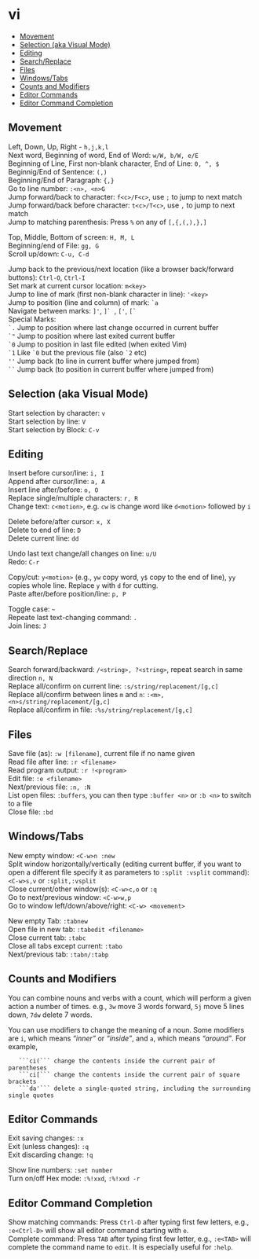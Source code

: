 # vi

- [Movement](#movement)
- [Selection (aka Visual Mode)](#selection-aka-visual-mode)
- [Editing](#editing)
- [Search/Replace](#searchreplace)
- [Files](#files)
- [Windows/Tabs](#windowstabs)
- [Counts and Modifiers](#counts-and-modifiers)
- [Editor Commands](#editor-commands)
- [Editor Command Completion](#editor-command-completion)

## Movement

Left, Down, Up, Right - ```h,j,k,l```  
Next word, Beginning of word, End of Word: ```w/W, b/W, e/E```  
Beginning of Line, First non-blank character, End of Line: ```0, ^, $```  
Beginnig/End of Sentence: ```(,)```  
Beginning/End of Paragraph:  ```{,}```  
Go to line number: ```:<n>, <n>G```  
Jump forward/back to character: ```f<c>/F<c>```, use ```;``` to jump to next match  
Jump forward/back before character: ```t<c>/T<c>```, use ```,``` to jump to next match  
Jump to matching parenthesis: Press ```%``` on any of ```[,{,(,),},]```   

Top, Middle, Bottom of screen: ```H, M, L```  
Beginning/end of File: ```gg, G```  
Scroll up/down: ```C-u, C-d```  

Jump back to the previous/next location (like a browser back/forward buttons): ```Ctrl-O```, ```Ctrl-I```   
Set mark at current cursor location: ```m<key>```  
Jump to line of mark (first non-blank character in line): ```'<key>```  
Jump to position (line and column) of mark: ``` `a ```   
Navigate between marks: ```]'```, ```]` ```, ```['```, ``` [` ```  
Special Marks:  
``` `. ``` Jump to position where last change occurred in current buffer  
``` `" ``` Jump to position where last exited current buffer  
``` `0 ``` Jump to position in last file edited (when exited Vim)  
``` `1 ``` Like ``` `0 ``` but the previous file (also ``` `2 ``` etc)  
``` '' ``` Jump back (to line in current buffer where jumped from)  
``` `` ``` Jump back (to position in current buffer where jumped from)  

## Selection (aka Visual Mode)

Start selection by character: ```v```  
Start selection by line: ```V```  
Start selection by Block: ```C-v```  

## Editing

Insert before cursor/line: ```i, I```  
Append after cursor/line: ```a, A```  
Insert line after/before: ```o, O```  
Replace single/multiple characters: ```r, R```  
Change text: ```c<motion>```, e.g. ```cw``` is change word like ```d<motion>``` followed by ```i```  

Delete before/after cursor: ```x, X```  
Delete to end of line: ```D```  
Delete current line: ```dd```  

Undo last text change/all changes on line: ```u/U```  
Redo: ```C-r```  

Copy/cut: ```y<motion>``` (e.g., ```yw``` copy word, ```y$``` copy to the end of line), ```yy``` copies whole line. Replace ```y``` with ```d``` for cutting.    
Paste after/before position/line: ```p, P```

Toggle case: ```~```  
Repeate last text-changing command: ```.```  
Join lines: ```J```  

## Search/Replace

Search forward/backward: ```/<string>, ?<string>```, repeat search in same direction ```n, N```  
Replace all/confirm on current line: ```:s/string/replacement/[g,c]```  
Replace all/confirm between lines ```m``` and ```n```:  ```:<m>,<n>s/string/replacement/[g,c]```  
Replace all/confirm in file: ```:%s/string/replacement/[g,c]```  

## Files

Save file (as): ```:w [filename]```, current file if no name given  
Read file after line: ```:r <filename>```  
Read program output: ```:r !<program>```  
Edit file: ```:e <filename>```  
Next/previous file: ```:n, :N```  
List open files: ```:buffers```, you can then type ```:buffer <n>``` or ```:b <n>``` to switch to a file  
Close file: ```:bd```  

## Windows/Tabs

New empty window: ```<C-w>n :new```  
Split window horizontally/vertically (editing current buffer, if you want to open a different file specify it as parameters to ```:split :vsplit``` command): ```<C-w>s,v``` or ```:split,:vsplit```  
Close current/other window(s): ```<C-w>c,o``` or ```:q```  
Go to next/previous window: ```<C-w>w,p```   
Go to window left/down/above/right: ```<C-w> <movement>```  

New empty Tab: ```:tabnew```  
Open file in new tab: ```:tabedit <filename>```  
Close current tab: ```:tabc```  
Close all tabs except current: ```:tabo```  
Next/previous tab: ```:tabn/:tabp``` 
 
## Counts and Modifiers

You can combine nouns and verbs with a count, which will perform a given action a number of times. e.g., ```3w``` move 3 words forward, ```5j``` move 5 lines down, ```7dw``` delete 7 words.  

You can use modifiers to change the meaning of a noun. Some modifiers are ```i```, which means _“inner”_ or _“inside”_, and ```a```, which means _“around”_. For example,

       ```ci(``` change the contents inside the current pair of parentheses 
       ```ci[``` change the contents inside the current pair of square brackets  
       ```da'``` delete a single-quoted string, including the surrounding single quotes  

## Editor Commands

Exit saving changes: ```:x```  
Exit (unless changes): ```:q```  
Exit discarding change: ```!q```  

Show line numbers: ```:set number```  
Turn on/off Hex mode: ```:%!xxd```, ```:%!xxd -r```  

## Editor Command Completion

Show matching commands: Press ```Ctrl-D``` after typing first few letters, e.g., ```:e<Ctrl-D>``` will show all editor command starting with ```e```.  
Complete command: Press ```TAB``` after typing first few letter, e.g., ```:e<TAB>``` will complete the command name to ```edit```. It is especially useful for  ```:help```.  
